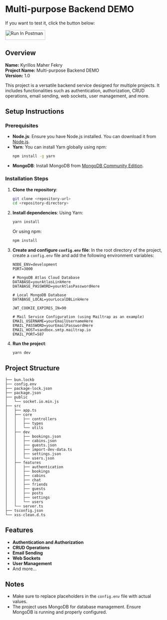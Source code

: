 # Multi-purpose Backend DEMO

If you want to test it, click the button below:

[<img src="https://run.pstmn.io/button.svg" alt="Run In Postman" style="width: 128px; height: 32px;">](https://god.gw.postman.com/run-collection/20378446-3eb76992-573f-49d9-98e8-c5fdc06c56d7?action=collection%2Ffork&source=rip_markdown&collection-url=entityId%3D20378446-3eb76992-573f-49d9-98e8-c5fdc06c56d7%26entityType%3Dcollection%26workspaceId%3Da9c8167b-3118-4dfa-9bad-8135cdc20147)

## Overview
**Name:** Kyrillos Maher Fekry  
**Project Name:** Multi-purpose Backend DEMO  
**Version:** 1.0  

This project is a versatile backend service designed for multiple projects. It includes functionalities such as authentication, authorization, CRUD operations, email sending, web sockets, user management, and more.

## Setup Instructions

### Prerequisites
- **Node.js**: Ensure you have Node.js installed. You can download it from [Node.js](https://nodejs.org/).
- **Yarn**: You can install Yarn globally using npm:
  ```bash
  npm install -g yarn
  ```
- **MongoDB**: Install MongoDB from [MongoDB Community Edition](https://www.mongodb.com/try/download/community-edition).

### Installation Steps

1. **Clone the repository**:
   ```bash
   git clone <repository-url>
   cd <repository-directory>
   ```

2. **Install dependencies**:
   Using Yarn:
   ```bash
   yarn install
   ```
   Or using npm:
   ```bash
   npm install
   ```

3. **Create and configure `config.env` file**:
   In the root directory of the project, create a `config.env` file and add the following environment variables:

   ```env
   NODE_ENV=development 
   PORT=3000

   # MongoDB Atlas Cloud Database
   DATABASE=yourAtlasLinkHere 
   DATABASE_PASSWORD=yourAtlasPasswordHere

   # Local MongoDB Database
   DATABASE_LOCAL=yourLocalDBLinkHere

   JWT_COOKIE_EXPIRES_IN=90

   # Mail Service Configuration (using Mailtrap as an example)
   EMAIL_USERNAME=yourEmailUsernameHere
   EMAIL_PASSWORD=yourEmailPasswordHere
   EMAIL_HOST=sandbox.smtp.mailtrap.io
   EMAIL_PORT=587
   ```

4. **Run the project**:
   ```bash
   yarn dev
   ```

## Project Structure

```plaintext
├── bun.lockb
├── config.env
├── package-lock.json
├── package.json
├── public
│   └── socket.io.min.js
├── src
│   ├── app.ts
│   ├── core
│   │   ├── controllers
│   │   ├── types
│   │   └── utils
│   ├── dev
│   │   ├── bookings.json
│   │   ├── cabins.json
│   │   ├── guests.json
│   │   ├── import-dev-data.ts
│   │   ├── settings.json
│   │   └── users.json
│   ├── features
│   │   ├── authentication
│   │   ├── bookings
│   │   ├── cabins
│   │   ├── chat
│   │   ├── friends
│   │   ├── guests
│   │   ├── posts
│   │   ├── settings
│   │   └── users
│   └── server.ts
├── tsconfig.json
└── xss-clean.d.ts
```

## Features
- **Authentication and Authorization**
- **CRUD Operations**
- **Email Sending**
- **Web Sockets**
- **User Management**
- And more...

## Notes
- Make sure to replace placeholders in the `config.env` file with actual values.
- The project uses MongoDB for database management. Ensure MongoDB is running and properly configured.



